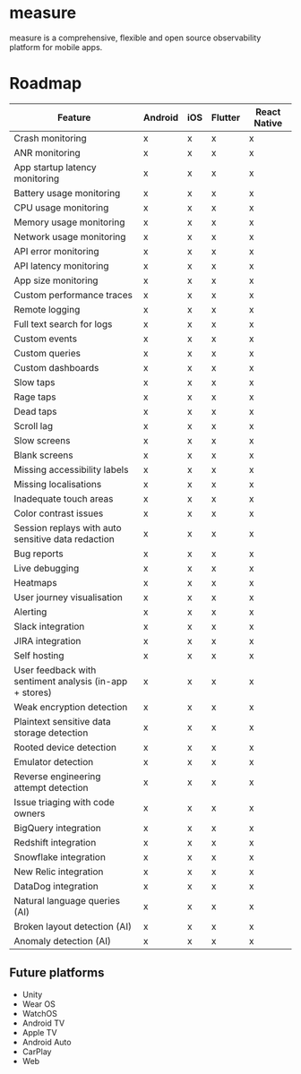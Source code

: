 # measure
measure is a comprehensive, flexible and open source observability platform for mobile apps.

# Roadmap

| Feature  | Android | iOS  | Flutter | React Native
| ------------- | ------------- | ------------- | ------------- | ------------- |
| Crash monitoring  | x  | x  | x  | x  |
| ANR monitoring  | x  | x  | x  | x  |
| App startup latency monitoring  | x  | x  | x  | x  |
| Battery usage monitoring  | x  | x  | x  | x  |
| CPU usage monitoring  | x  | x  | x  | x  |
| Memory usage monitoring  | x  | x  | x  | x  |
| Network usage monitoring  | x  | x  | x  | x  |
| API error monitoring  | x  | x  | x  | x  |
| API latency monitoring  | x  | x  | x  | x  |
| App size monitoring  | x  | x  | x  | x  |
| Custom performance traces | x  | x  | x  | x  |
| Remote logging  | x  | x  | x  | x  |
| Full text search for logs  | x  | x  | x  | x  |
| Custom events  | x  | x  | x  | x  |
| Custom queries  | x  | x  | x  | x  |
| Custom dashboards  | x  | x  | x  | x  |
| Slow taps  | x  | x  | x  | x  |
| Rage taps  | x  | x  | x  | x  |
| Dead taps  | x  | x  | x  | x  |
| Scroll lag  | x  | x  | x  | x  |
| Slow screens  | x  | x  | x  | x  |
| Blank screens | x  | x  | x  | x  |
| Missing accessibility labels | x  | x  | x  | x  |
| Missing localisations | x  | x  | x  | x  |
| Inadequate touch areas | x  | x  | x  | x  |
| Color contrast issues | x  | x  | x  | x  |
| Session replays with auto sensitive data redaction | x  | x  | x  | x  |
| Bug reports | x  | x  | x  | x  |
| Live debugging | x  | x  | x  | x  |
| Heatmaps  | x  | x  | x  | x  |
| User journey visualisation  | x  | x  | x  | x  |
| Alerting  | x  | x  | x  | x  |
| Slack integration  | x  | x  | x  | x  |
| JIRA integration  | x  | x  | x  | x  |
| Self hosting  | x  | x  | x  | x  |
| User feedback with sentiment analysis (in-app + stores) | x  | x  | x  | x  |
| Weak encryption detection  | x  | x  | x  | x  |
| Plaintext sensitive data storage detection  | x  | x  | x  | x  |
| Rooted device detection  | x  | x  | x  | x  |
| Emulator detection  | x  | x  | x  | x  |
| Reverse engineering attempt detection  | x  | x  | x  | x  |
| Issue triaging with code owners  | x  | x  | x  | x  |
| BigQuery integration  | x  | x  | x  | x  |
| Redshift integration  | x  | x  | x  | x  |
| Snowflake integration  | x  | x  | x  | x  |
| New Relic integration  | x  | x  | x  | x  |
| DataDog integration  | x  | x  | x  | x  |
| Natural language queries (AI) | x  | x  | x  | x  |
| Broken layout detection (AI) | x  | x  | x  | x  |
| Anomaly detection (AI) | x  | x  | x  | x  |


## Future platforms
- Unity
- Wear OS
- WatchOS
- Android TV
- Apple TV
- Android Auto
- CarPlay
- Web





